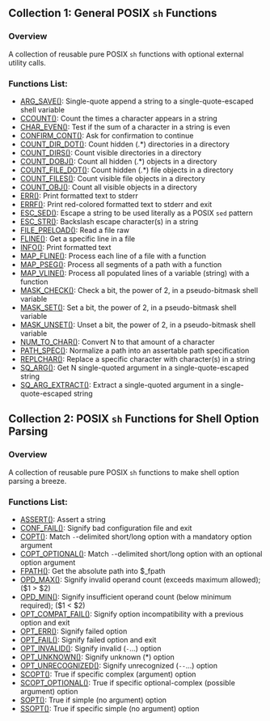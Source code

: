 ## Collection 1: General POSIX `sh` Functions

### Overview

A collection of reusable pure POSIX `sh` functions with optional external
utility calls.

### Functions List:

- [ARG_SAVE()](https://github.com/mscalindt/shell-glossary/blob/main/src/arg_save): Single-quote append a string to a single-quote-escaped shell variable
- [CCOUNT()](https://github.com/mscalindt/shell-glossary/blob/main/src/ccount): Count the times a character appears in a string
- [CHAR_EVEN()](https://github.com/mscalindt/shell-glossary/blob/main/src/char_even): Test if the sum of a character in a string is even
- [CONFIRM_CONT()](https://github.com/mscalindt/shell-glossary/blob/main/src/confirm_cont): Ask for confirmation to continue
- [COUNT_DIR_DOT()](https://github.com/mscalindt/shell-glossary/blob/main/src/count_dir_dot): Count hidden (.*) directories in a directory
- [COUNT_DIRS()](https://github.com/mscalindt/shell-glossary/blob/main/src/count_dirs): Count visible directories in a directory
- [COUNT_DOBJ()](https://github.com/mscalindt/shell-glossary/blob/main/src/count_dobj): Count all hidden (.*) objects in a directory
- [COUNT_FILE_DOT()](https://github.com/mscalindt/shell-glossary/blob/main/src/count_file_dot): Count hidden (.*) file objects in a directory
- [COUNT_FILES()](https://github.com/mscalindt/shell-glossary/blob/main/src/count_files): Count visible file objects in a directory
- [COUNT_OBJ()](https://github.com/mscalindt/shell-glossary/blob/main/src/count_obj): Count all visible objects in a directory
- [ERR()](https://github.com/mscalindt/shell-glossary/blob/main/src/err): Print formatted text to stderr
- [ERRF()](https://github.com/mscalindt/shell-glossary/blob/main/src/errF): Print red-colored formatted text to stderr and exit
- [ESC_SED()](https://github.com/mscalindt/shell-glossary/blob/main/src/esc_sed): Escape a string to be used literally as a POSIX `sed` pattern
- [ESC_STR()](https://github.com/mscalindt/shell-glossary/blob/main/src/esc_str): Backslash escape character(s) in a string
- [FILE_PRELOAD()](https://github.com/mscalindt/shell-glossary/blob/main/src/file_preload): Read a file raw
- [FLINE()](https://github.com/mscalindt/shell-glossary/blob/main/src/fline): Get a specific line in a file
- [INFO()](https://github.com/mscalindt/shell-glossary/blob/main/src/info): Print formatted text
- [MAP_FLINE()](https://github.com/mscalindt/shell-glossary/blob/main/src/map_fline): Process each line of a file with a function
- [MAP_PSEG()](https://github.com/mscalindt/shell-glossary/blob/main/src/map_pseg): Process all segments of a path with a function
- [MAP_VLINE()](https://github.com/mscalindt/shell-glossary/blob/main/src/map_vline): Process all populated lines of a variable (string) with a function
- [MASK_CHECK()](https://github.com/mscalindt/shell-glossary/blob/main/src/mask_check): Check a bit, the power of 2, in a pseudo-bitmask shell variable
- [MASK_SET()](https://github.com/mscalindt/shell-glossary/blob/main/src/mask_set): Set a bit, the power of 2, in a pseudo-bitmask shell variable
- [MASK_UNSET()](https://github.com/mscalindt/shell-glossary/blob/main/src/mask_unset): Unset a bit, the power of 2, in a pseudo-bitmask shell variable
- [NUM_TO_CHAR()](https://github.com/mscalindt/shell-glossary/blob/main/src/num_to_char): Convert N to that amount of a character
- [PATH_SPEC()](https://github.com/mscalindt/shell-glossary/blob/main/src/path_spec): Normalize a path into an assertable path specification
- [REPLCHAR()](https://github.com/mscalindt/shell-glossary/blob/main/src/replchar): Replace a specific character with character(s) in a string
- [SQ_ARG()](https://github.com/mscalindt/shell-glossary/blob/main/src/sq_arg): Get N single-quoted argument in a single-quote-escaped string
- [SQ_ARG_EXTRACT()](https://github.com/mscalindt/shell-glossary/blob/main/src/sq_arg_extract): Extract a single-quoted argument in a single-quote-escaped string

## Collection 2: POSIX `sh` Functions for Shell Option Parsing

### Overview

A collection of reusable pure POSIX `sh` functions to make shell option parsing
a breeze.

### Functions List:

- [ASSERT()](https://github.com/mscalindt/shell-glossary/blob/main/src/assert): Assert a string
- [CONF_FAIL()](https://github.com/mscalindt/shell-glossary/blob/main/src/conf_fail): Signify bad configuration file and exit
- [COPT()](https://github.com/mscalindt/shell-glossary/blob/main/src/copt): Match `-`-delimited short/long option with a mandatory option argument
- [COPT_OPTIONAL()](https://github.com/mscalindt/shell-glossary/blob/main/src/copt_optional): Match `-`-delimited short/long option with an optional option argument
- [FPATH()](https://github.com/mscalindt/shell-glossary/blob/main/src/fpath): Get the absolute path into $_fpath
- [OPD_MAX()](https://github.com/mscalindt/shell-glossary/blob/main/src/opd_max): Signify invalid operand count (exceeds maximum allowed); ($1 > $2)
- [OPD_MIN()](https://github.com/mscalindt/shell-glossary/blob/main/src/opd_min): Signify insufficient operand count (below minimum required); ($1 < $2)
- [OPT_COMPAT_FAIL()](https://github.com/mscalindt/shell-glossary/blob/main/src/opt_compat_fail): Signify option incompatibility with a previous option and exit
- [OPT_ERR()](https://github.com/mscalindt/shell-glossary/blob/main/src/opt_err): Signify failed option
- [OPT_FAIL()](https://github.com/mscalindt/shell-glossary/blob/main/src/opt_fail): Signify failed option and exit
- [OPT_INVALID()](https://github.com/mscalindt/shell-glossary/blob/main/src/opt_invalid): Signify invalid (`-`...) option
- [OPT_UNKNOWN()](https://github.com/mscalindt/shell-glossary/blob/main/src/opt_unknown): Signify unknown (*) option
- [OPT_UNRECOGNIZED()](https://github.com/mscalindt/shell-glossary/blob/main/src/opt_unrecognized): Signify unrecognized (`--`...) option
- [SCOPT()](https://github.com/mscalindt/shell-glossary/blob/main/src/scopt): True if specific complex (argument) option
- [SCOPT_OPTIONAL()](https://github.com/mscalindt/shell-glossary/blob/main/src/scopt_optional): True if specific optional-complex (possible argument) option
- [SOPT()](https://github.com/mscalindt/shell-glossary/blob/main/src/sopt): True if simple (no argument) option
- [SSOPT()](https://github.com/mscalindt/shell-glossary/blob/main/src/ssopt): True if specific simple (no argument) option
